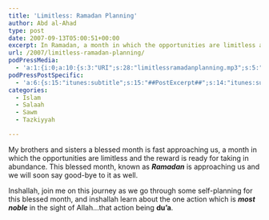 ```yaml
---
title: 'Limitless: Ramadan Planning'
author: Abd al-Ahad
type: post
date: 2007-09-13T05:00:51+00:00
excerpt: In Ramadan, a month in which the opportunities are limitless and the reward is ready for taking in abundance. Inshallah, join me on this journey as we go through some self-planning for this blessed month, and inshallah learn about the one action which is the most noble in the sight of Allah!
url: /2007/limitless-ramadan-planning/
podPressMedia:
  - 'a:1:{i:0;a:10:{s:3:"URI";s:28:"limitlessramadanplanning.mp3";s:5:"title";s:0:"";s:4:"type";s:9:"audio_mp3";s:4:"size";s:7:"3048409";s:8:"duration";s:5:"12:42";s:12:"previewImage";s:80:"http://www.ilmfruits.com/wp-content/plugins/podpress//images/vpreview_center.png";s:10:"dimensionW";s:3:"320";s:10:"dimensionH";s:3:"240";s:3:"rss";s:2:"on";s:4:"atom";s:2:"on";}}'
podPressPostSpecific:
  - 'a:6:{s:15:"itunes:subtitle";s:15:"##PostExcerpt##";s:14:"itunes:summary";s:15:"##PostExcerpt##";s:15:"itunes:keywords";s:17:"##WordPressCats##";s:13:"itunes:author";s:10:"##Global##";s:15:"itunes:explicit";s:7:"Default";s:12:"itunes:block";s:7:"Default";}'
categories:
  - Islam
  - Salaah
  - Sawm
  - Tazkiyyah

---
```

My brothers and sisters a blessed month is fast approaching us, a month in which the opportunities are limitless and the reward is ready for taking in abundance. This blessed month, known as **_Ramadan_** is approaching us and we will soon say good-bye to it as well.

Inshallah, join me on this journey as we go through some self-planning for this blessed month, and inshallah learn about the one action which is **_most noble_** in the sight of Allah&#8230;that action being **du&#8217;a**.